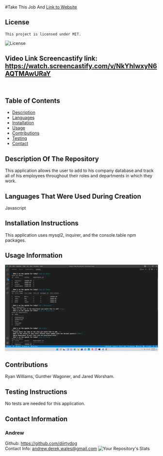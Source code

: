 #Take This Job And  [Link to Website](https://github.com/diirtydog/Take-This-Job-And)
  ## License
    This project is licensed under MIT.
  ![License](https://img.shields.io/badge/License-MIT-blue.svg)

  ## Video Link Screencastify link: https://watch.screencastify.com/v/NkYhIwxyN6AQTMAwURaY
  <img src="assets\Untitled_ Feb 5, 2022 9_42 PM.gif" alt="">

  ## Table of Contents
  - [Description](#descriptionoftherepository)
  - [Languages](#languagesthatwereusedduringcreation)
  - [Installation](#installationinstructions)
  - [Usage](#usageinformation)
  - [Contributions](#contributions)
  - [Testing](#testinginstructions)
  - [Contact](#contactinformation)

  ## Description Of The Repository
  This application allows the user to add to his company database and track all of his employees throughout their roles and departments in which they work.
  ## Languages That Were Used During Creation
  Javascript
  ## Installation Instructions
  This application uses mysql2, inquirer, and the console.table npm packages.
  ## Usage Information
  
  <img src="assets\Screenshot (28).png" alt="Repository image">

  ## Contributions
  Ryan Williams, Gunther Wagoner, and Jared Worsham.
  ## Testing Instructions
  No tests are needed for this application.
  ## Contact Information
  ### Andrew   
  Github: https://github.com/diirtydog   
  Contact Info: andrew.derek.wales@gmail.com
  ![Your Repository's Stats](https://github-readme-stats.vercel.app/api/top-langs/?username=Your_GitHub_Username&theme=blue-green)


